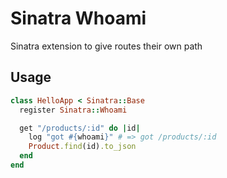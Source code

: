 # Sinatra Whoami

Sinatra extension to give routes their own path

## Usage

```ruby
class HelloApp < Sinatra::Base
  register Sinatra::Whoami

  get "/products/:id" do |id|
    log "got #{whoami}" # => got /products/:id
    Product.find(id).to_json
  end
end
```
